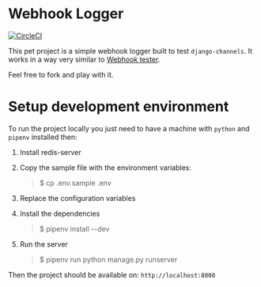 # Webhook Logger

[![CircleCI](https://circleci.com/gh/dethos/webhook_logger.svg?style=svg)](https://circleci.com/gh/dethos/webhook_logger)

This pet project is a simple webhook logger built to test `django-channels`.
It works in a way very similar to [Webhook tester](https://webhook.site).

Feel free to fork and play with it.

# Setup development environment

To run the project locally you just need to have a machine with `python` and `pipenv` installed then:

1. Install redis-server

2. Copy the sample file with the environment variables:

   > \$ cp .env.sample .env

3. Replace the configuration variables

4. Install the dependencies

   > \$ pipenv install --dev

5. Run the server
   > \$ pipenv run python manage.py runserver

Then the project should be available on: `http://localhost:8000`
